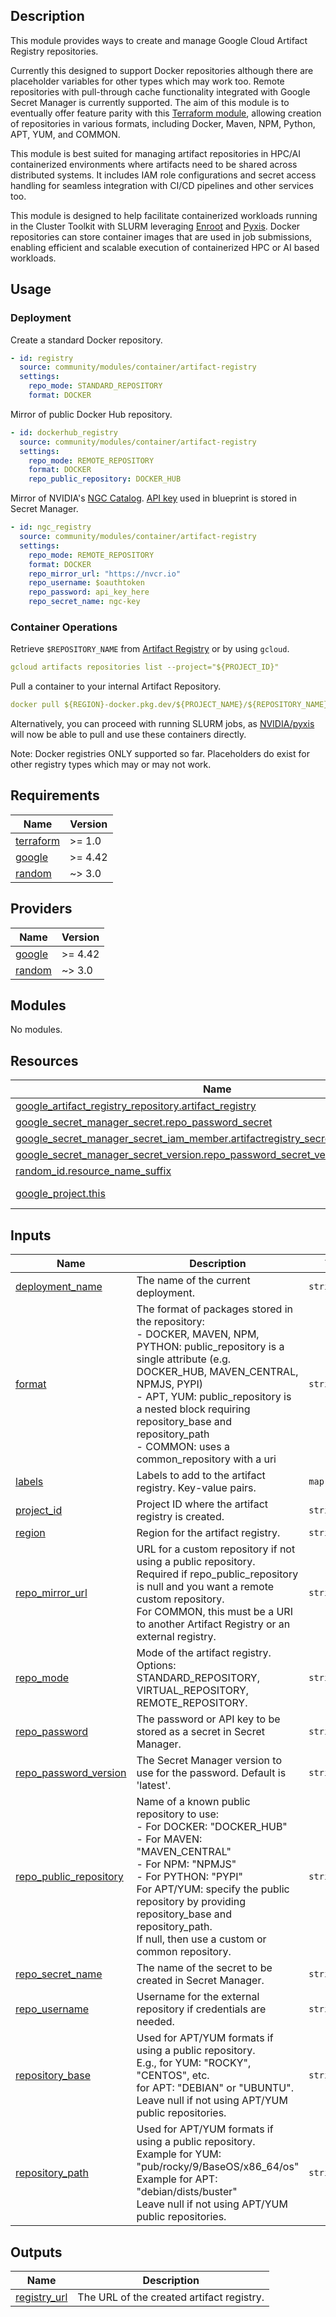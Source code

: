 ## Description

This module provides ways to create and manage Google Cloud Artifact Registry repositories.

Currently this designed to support Docker repositories although there are placeholder variables for other types which may work too. Remote repositories with pull-through cache functionality integrated with Google Secret Manager is currently supported. The aim of this module is to eventually offer feature parity with this [Terraform module](https://registry.terraform.io/providers/hashicorp/google/latest/docs/resources/artifact_registry_repository#nested_remote_repository_config), allowing creation of repositories in various formats, including Docker, Maven, NPM, Python, APT, YUM, and COMMON.

This module is best suited for managing artifact repositories in HPC/AI containerized environments where artifacts need to be shared across distributed systems. It includes IAM role configurations and secret access handling for seamless integration with CI/CD pipelines and other services too.

This module is designed to help facilitate containerized workloads running in the Cluster Toolkit with SLURM leveraging [Enroot](https://github.com/NVIDIA/enroot) and [Pyxis](https://github.com/NVIDIA/pyxis). Docker repositories can store container images that are used in job submissions, enabling efficient and scalable execution of containerized HPC or AI based workloads.

## Usage

### Deployment

Create a standard Docker repository.

```yaml
- id: registry
  source: community/modules/container/artifact-registry
  settings:
    repo_mode: STANDARD_REPOSITORY
    format: DOCKER
```

Mirror of public Docker Hub repository.

```yaml
- id: dockerhub_registry
  source: community/modules/container/artifact-registry
  settings:
    repo_mode: REMOTE_REPOSITORY
    format: DOCKER
    repo_public_repository: DOCKER_HUB
```

Mirror of NVIDIA's [NGC Catalog](https://catalog.ngc.nvidia.com/containers). [API key](https://org.ngc.nvidia.com/setup/api-key) used in blueprint is stored in Secret Manager.

```yaml
- id: ngc_registry
  source: community/modules/container/artifact-registry
  settings:
    repo_mode: REMOTE_REPOSITORY
    format: DOCKER
    repo_mirror_url: "https://nvcr.io"
    repo_username: $oauthtoken
    repo_password: api_key_here
    repo_secret_name: ngc-key
```

### Container Operations

Retrieve `$REPOSITORY_NAME` from [Artifact Registry](https://console.cloud.google.com/artifacts) or by using `gcloud`.

```yaml
gcloud artifacts repositories list --project="${PROJECT_ID}"
```

Pull a container to your internal Artifact Repository.

```yaml
docker pull ${REGION}-docker.pkg.dev/${PROJECT_NAME}/${REPOSITORY_NAME}/library/ubuntu:latest
```

Alternatively, you can proceed with running SLURM jobs, as [NVIDIA/pyxis](https://github.com/NVIDIA/pyxis) will now be able to pull and use these containers directly.

Note: Docker registries ONLY supported so far. Placeholders do exist for other registry types which may or may not work.

<!-- BEGINNING OF PRE-COMMIT-TERRAFORM DOCS HOOK -->
## Requirements

| Name | Version |
|------|---------|
| <a name="requirement_terraform"></a> [terraform](#requirement\_terraform) | >= 1.0 |
| <a name="requirement_google"></a> [google](#requirement\_google) | >= 4.42 |
| <a name="requirement_random"></a> [random](#requirement\_random) | ~> 3.0 |

## Providers

| Name | Version |
|------|---------|
| <a name="provider_google"></a> [google](#provider\_google) | >= 4.42 |
| <a name="provider_random"></a> [random](#provider\_random) | ~> 3.0 |

## Modules

No modules.

## Resources

| Name | Type |
|------|------|
| [google_artifact_registry_repository.artifact_registry](https://registry.terraform.io/providers/hashicorp/google/latest/docs/resources/artifact_registry_repository) | resource |
| [google_secret_manager_secret.repo_password_secret](https://registry.terraform.io/providers/hashicorp/google/latest/docs/resources/secret_manager_secret) | resource |
| [google_secret_manager_secret_iam_member.artifactregistry_secret_access_for_ar_sa](https://registry.terraform.io/providers/hashicorp/google/latest/docs/resources/secret_manager_secret_iam_member) | resource |
| [google_secret_manager_secret_version.repo_password_secret_version](https://registry.terraform.io/providers/hashicorp/google/latest/docs/resources/secret_manager_secret_version) | resource |
| [random_id.resource_name_suffix](https://registry.terraform.io/providers/hashicorp/random/latest/docs/resources/id) | resource |
| [google_project.this](https://registry.terraform.io/providers/hashicorp/google/latest/docs/data-sources/project) | data source |

## Inputs

| Name | Description | Type | Default | Required |
|------|-------------|------|---------|:--------:|
| <a name="input_deployment_name"></a> [deployment\_name](#input\_deployment\_name) | The name of the current deployment. | `string` | n/a | yes |
| <a name="input_format"></a> [format](#input\_format) | The format of packages stored in the repository:<br/>- DOCKER, MAVEN, NPM, PYTHON: public\_repository is a single attribute (e.g. DOCKER\_HUB, MAVEN\_CENTRAL, NPMJS, PYPI)<br/>- APT, YUM: public\_repository is a nested block requiring repository\_base and repository\_path<br/>- COMMON: uses a common\_repository with a uri | `string` | `"DOCKER"` | no |
| <a name="input_labels"></a> [labels](#input\_labels) | Labels to add to the artifact registry. Key-value pairs. | `map(string)` | `{}` | no |
| <a name="input_project_id"></a> [project\_id](#input\_project\_id) | Project ID where the artifact registry is created. | `string` | n/a | yes |
| <a name="input_region"></a> [region](#input\_region) | Region for the artifact registry. | `string` | n/a | yes |
| <a name="input_repo_mirror_url"></a> [repo\_mirror\_url](#input\_repo\_mirror\_url) | URL for a custom repository if not using a public repository.<br/>Required if repo\_public\_repository is null and you want a remote custom repository.<br/>For COMMON, this must be a URI to another Artifact Registry or an external registry. | `string` | `null` | no |
| <a name="input_repo_mode"></a> [repo\_mode](#input\_repo\_mode) | Mode of the artifact registry. Options: STANDARD\_REPOSITORY, VIRTUAL\_REPOSITORY, REMOTE\_REPOSITORY. | `string` | `"STANDARD_REPOSITORY"` | no |
| <a name="input_repo_password"></a> [repo\_password](#input\_repo\_password) | The password or API key to be stored as a secret in Secret Manager. | `string` | `null` | no |
| <a name="input_repo_password_version"></a> [repo\_password\_version](#input\_repo\_password\_version) | The Secret Manager version to use for the password. Default is 'latest'. | `string` | `"latest"` | no |
| <a name="input_repo_public_repository"></a> [repo\_public\_repository](#input\_repo\_public\_repository) | Name of a known public repository to use:<br/>- For DOCKER: "DOCKER\_HUB"<br/>- For MAVEN: "MAVEN\_CENTRAL"<br/>- For NPM: "NPMJS"<br/>- For PYTHON: "PYPI"<br/>For APT/YUM: specify the public repository by providing repository\_base and repository\_path.<br/>If null, then use a custom or common repository. | `string` | `null` | no |
| <a name="input_repo_secret_name"></a> [repo\_secret\_name](#input\_repo\_secret\_name) | The name of the secret to be created in Secret Manager. | `string` | `null` | no |
| <a name="input_repo_username"></a> [repo\_username](#input\_repo\_username) | Username for the external repository if credentials are needed. | `string` | `null` | no |
| <a name="input_repository_base"></a> [repository\_base](#input\_repository\_base) | Used for APT/YUM formats if using a public repository.<br/>E.g., for YUM: "ROCKY", "CENTOS", etc.<br/>for APT: "DEBIAN" or "UBUNTU".<br/>Leave null if not using APT/YUM public repositories. | `string` | `null` | no |
| <a name="input_repository_path"></a> [repository\_path](#input\_repository\_path) | Used for APT/YUM formats if using a public repository.<br/>Example for YUM: "pub/rocky/9/BaseOS/x86\_64/os"<br/>Example for APT: "debian/dists/buster"<br/>Leave null if not using APT/YUM public repositories. | `string` | `null` | no |

## Outputs

| Name | Description |
|------|-------------|
| <a name="output_registry_url"></a> [registry\_url](#output\_registry\_url) | The URL of the created artifact registry. |
<!-- END OF PRE-COMMIT-TERRAFORM DOCS HOOK -->

